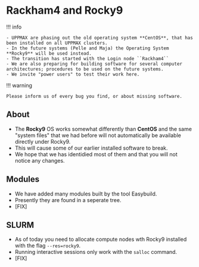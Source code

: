 # Rackham4 and Rocky9

!!! info

    - UPPMAX are phasing out the old operating system **CentOS**, that has been installed on all UPPMAX clusters.
    - In the future systems (Pelle and Maja) the Operating System **Rocky9** will be used instead.
    - The transition has started with the Login node ``Rackham4``
    - We are also preparing for building software for several computer architectures; procedures to be used on the future systems.
    - We invite "power users" to test their work here.

!!! warning

    Please inform us of every bug you find, or about missing software.

## About

- The **Rocky9** OS works somewhat differently than **CentOS** and the same "system files" that we had before will not automatically be available directly under Rocky9. 
- This will cause some of our earlier installed software to break. 
- We hope that we has identidied most of them and that you will not notice any changes.

## Modules

- We have added many modules built by the tool Easybuild.
- Presently they are found in a seperate tree.
- [FIX]

## SLURM

- As of today you need to allocate compute nodes wth Rocky9 installed with the flag ``--res=rocky9``.
- Running interactive sessions only work with the ``salloc`` command.
- [FIX]
